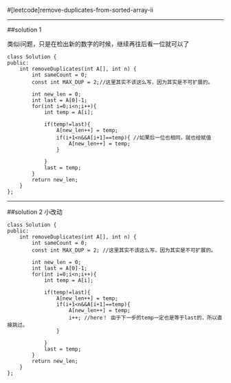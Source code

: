 #[leetcode]remove-duplicates-from-sorted-array-ii

---
##solution 1

类似i问题，只是在检出新的数字的时候，继续再往后看一位就可以了

	class Solution {
	public:
	    int removeDuplicates(int A[], int n) {
	        int sameCount = 0;
	        const int MAX_DUP = 2;//这里其实不该这么写，因为其实是不可扩展的。

	        int new_len = 0;
	        int last = A[0]-1;
	        for(int i=0;i<n;i++){
	            int temp = A[i];

	            if(temp!=last){
	                A[new_len++] = temp;
	                if(i+1<n&&A[i+1]==temp){ //如果后一位也相同，就也给赋值
	                    A[new_len++] = temp;
	                }
	        
	            }
	            last = temp;
	        }
	        return new_len;
	    }
	};

---
##solution 2
小改动

	class Solution {
	public:
	    int removeDuplicates(int A[], int n) {
	        int sameCount = 0;
	        const int MAX_DUP = 2; //这里其实不该这么写，因为其实是不可扩展的。

	        int new_len = 0;
	        int last = A[0]-1;
	        for(int i=0;i<n;i++){
	            int temp = A[i];

	            if(temp!=last){
	                A[new_len++] = temp;
	                if(i+1<n&&A[i+1]==temp){
	                    A[new_len++] = temp;
	                    i++; //here！ 由于下一步的temp一定也是等于last的，所以直接跳过。
	                }
	        
	            }
	            last = temp;
	        }
	        return new_len;
	    }
	};